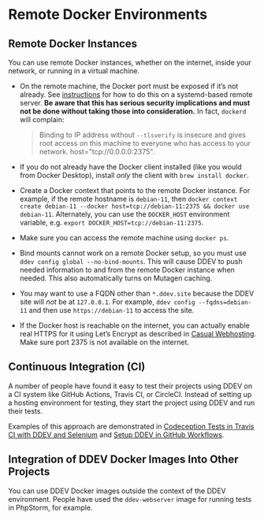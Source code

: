 # Remote Docker Environments

## Remote Docker Instances

You can use remote Docker instances, whether on the internet, inside your network, or running in a virtual machine.

* On the remote machine, the Docker port must be exposed if it’s not already. See [instructions](https://gist.github.com/styblope/dc55e0ad2a9848f2cc3307d4819d819f) for how to do this on a systemd-based remote server. **Be aware that this has serious security implications and must not be done without taking those into consideration.** In fact, `dockerd` will complain:

    > Binding to IP address without `--tlsverify` is insecure and gives root access on this machine to everyone who has access to your network.  host="tcp://0.0.0.0:2375".

* If you do not already have the Docker client installed (like you would from Docker Desktop), install *only* the client with `brew install docker`.
* Create a Docker context that points to the remote Docker instance. For example, if the remote hostname is `debian-11`, then `docker context create debian-11 --docker host=tcp://debian-11:2375 && docker use debian-11`. Alternately, you can use the `DOCKER_HOST` environment variable, e.g. `export DOCKER_HOST=tcp://debian-11:2375`.
* Make sure you can access the remote machine using `docker ps`.
* Bind mounts cannot work on a remote Docker setup, so you must use `ddev config global --no-bind-mounts`. This will cause DDEV to push needed information to and from the remote Docker instance when needed. This also automatically turns on Mutagen caching.
* You may want to use a FQDN other than `*.ddev.site` because the DDEV site will *not* be at `127.0.0.1`. For example, `ddev config --fqdns=debian-11` and then use `https://debian-11` to access the site.
* If the Docker host is reachable on the internet, you can actually enable real HTTPS for it using Let’s Encrypt as described in [Casual Webhosting](../topics/hosting.md). Make sure port 2375 is not available on the internet.

## Continuous Integration (CI)

A number of people have found it easy to test their projects using DDEV on a CI system like GitHub Actions, Travis CI, or CircleCI. Instead of setting up a hosting environment for testing, they start the project using DDEV and run their tests.

Examples of this approach are demonstrated in [Codeception Tests in Travis CI with DDEV and Selenium](https://dev.to/tomasnorre/codeception-tests-in-travis-ci-with-ddev-and-selenium-1607) and [Setup DDEV in GitHub Workflows](https://github.com/marketplace/actions/setup-ddev-in-github-workflows).

## Integration of DDEV Docker Images Into Other Projects

You can use DDEV Docker images outside the context of the DDEV environment. People have used the `ddev-webserver` image for running tests in PhpStorm, for example.
